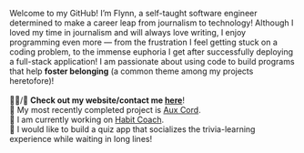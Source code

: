 Welcome to my GitHub! I’m Flynn, a self-taught software engineer determined to make a career leap from journalism to technology! Although I loved my time in journalism and will always love writing, I enjoy programming even more — from the frustration I feel getting stuck on a coding problem, to the immense euphoria I get after successfully deploying a full-stack application! I am passionate about using code to build programs that help <b>foster belonging</b> (a common theme among my projects heretofore)! <br> 
<br>
👨‍💻/💬 <b>Check out my website/contact me <a href="https://ftrichardson.github.io/portfolio/">here</a></b>!<br>
🎸 My most recently completed project is [Aux Cord](https://aux-cord.onrender.com/).<br>
🌱 I am currently working on [Habit Coach](https://habit-coach.netlify.app/).<br>
🔭 I would like to build a quiz app that socializes the trivia-learning experience while waiting in long lines!

